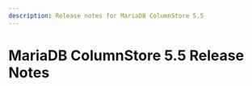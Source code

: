 ```yaml
---
description: Release notes for MariaDB ColumnStore 5.5
---
```


# MariaDB ColumnStore 5.5 Release Notes

